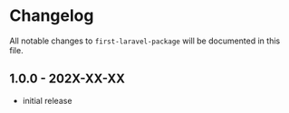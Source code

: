 # Changelog

All notable changes to `first-laravel-package` will be documented in this file.

## 1.0.0 - 202X-XX-XX

- initial release

